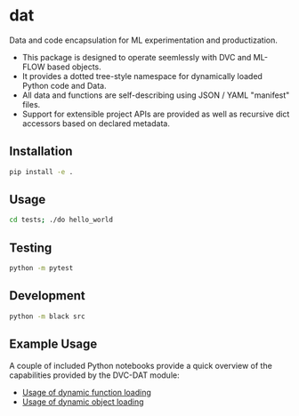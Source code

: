 # dat
Data and code encapsulation for ML experimentation and productization.
- This package is designed to operate seemlessly with DVC and ML-FLOW based objects.
- It provides a dotted tree-style namespace for dynamically loaded Python code and Data.
- All data and functions are self-describing using JSON / YAML "manifest" files.
- Support for extensible project APIs are provided as well as recursive dict accessors based on declared metadata.


## Installation

```bash
pip install -e .
```

## Usage

```bash
cd tests; ./do hello_world
```

## Testing

```bash
python -m pytest
```

## Development

```bash
python -m black src
```

## Example Usage

A couple of included Python notebooks provide a quick overview of the capabilities provided by the DVC-DAT module:

- [Usage of dynamic function loading](https://github.com/oblinger/dvc-dat/blob/main/examples/do_examples.ipynb)
- [Usage of dynamic object loading](https://github.com/oblinger/dvc-dat/blob/main/examples/dat_examples.ipynb)

